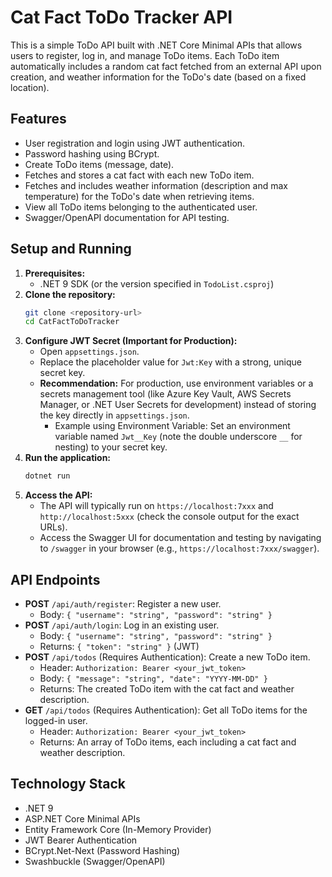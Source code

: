# Cat Fact ToDo Tracker API

This is a simple ToDo API built with .NET Core Minimal APIs that allows users to register, log in, and manage ToDo items. Each ToDo item automatically includes a random cat fact fetched from an external API upon creation, and weather information for the ToDo's date (based on a fixed location).

## Features

- User registration and login using JWT authentication.
- Password hashing using BCrypt.
- Create ToDo items (message, date).
- Fetches and stores a cat fact with each new ToDo item.
- Fetches and includes weather information (description and max temperature) for the ToDo's date when retrieving items.
- View all ToDo items belonging to the authenticated user.
- Swagger/OpenAPI documentation for API testing.

## Setup and Running

1.  **Prerequisites:**
    - .NET 9 SDK (or the version specified in `TodoList.csproj`)
2.  **Clone the repository:**
    ```bash
    git clone <repository-url>
    cd CatFactToDoTracker
    ```
3.  **Configure JWT Secret (Important for Production):**
    - Open `appsettings.json`.
    - Replace the placeholder value for `Jwt:Key` with a strong, unique secret key.
    - **Recommendation:** For production, use environment variables or a secrets management tool (like Azure Key Vault, AWS Secrets Manager, or .NET User Secrets for development) instead of storing the key directly in `appsettings.json`.
      - Example using Environment Variable:
        Set an environment variable named `Jwt__Key` (note the double underscore `__` for nesting) to your secret key.
4.  **Run the application:**
    ```bash
    dotnet run
    ```
5.  **Access the API:**
    - The API will typically run on `https://localhost:7xxx` and `http://localhost:5xxx` (check the console output for the exact URLs).
    - Access the Swagger UI for documentation and testing by navigating to `/swagger` in your browser (e.g., `https://localhost:7xxx/swagger`).

## API Endpoints

- **POST** `/api/auth/register`: Register a new user.
  - Body: `{ "username": "string", "password": "string" }`
- **POST** `/api/auth/login`: Log in an existing user.
  - Body: `{ "username": "string", "password": "string" }`
  - Returns: `{ "token": "string" }` (JWT)
- **POST** `/api/todos` (Requires Authentication): Create a new ToDo item.
  - Header: `Authorization: Bearer <your_jwt_token>`
  - Body: `{ "message": "string", "date": "YYYY-MM-DD" }`
  - Returns: The created ToDo item with the cat fact and weather description.
- **GET** `/api/todos` (Requires Authentication): Get all ToDo items for the logged-in user.
  - Header: `Authorization: Bearer <your_jwt_token>`
  - Returns: An array of ToDo items, each including a cat fact and weather description.

## Technology Stack

- .NET 9
- ASP.NET Core Minimal APIs
- Entity Framework Core (In-Memory Provider)
- JWT Bearer Authentication
- BCrypt.Net-Next (Password Hashing)
- Swashbuckle (Swagger/OpenAPI)
